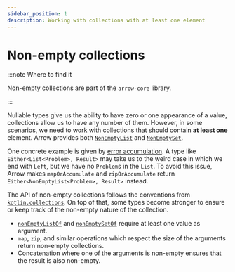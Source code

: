 ```yaml
---
sidebar_position: 1
description: Working with collections with at least one element
---
```


# Non-empty collections

:::note Where to find it

Non-empty collections are part of the `arrow-core` library.

:::

Nullable types give us the ability to have zero or one appearance of a value,
collections allow us to have any number of them. However, in some scenarios, we need to work with collections that should contain **at least one** element. Arrow provides both [`NonEmptyList`](https://apidocs.arrow-kt.io/arrow-core/arrow.core/-non-empty-list/index.html)
and [`NonEmptySet`](https://apidocs.arrow-kt.io/arrow-core/arrow.core/-non-empty-set/index.html).

One concrete example is given by [error accumulation](../../typed-errors/working-with-typed-errors/#accumulating-errors).
A type like `Either<List<Problem>, Result>` may take us to the weird case in
which we end with `Left`, but we have no `Problem`s in the `List`. To avoid
this issue, Arrow makes `mapOrAccumulate` and `zipOrAccumulate` return
`Either<NonEmptyList<Problem>, Result>` instead.

The API of non-empty collections follows the conventions from [`kotlin.collections`](https://kotlinlang.org/api/latest/jvm/stdlib/kotlin.collections/).
On top of that, some types become stronger to ensure or keep track of the
non-empty nature of the collection.

- [`nonEmptyListOf`](https://apidocs.arrow-kt.io/arrow-core/arrow.core/non-empty-list-of.html) and [`nonEmptySetOf`](https://apidocs.arrow-kt.io/arrow-core/arrow.core/non-empty-set-of.html) require at least one value as argument.
- `map`, `zip`, and similar operations which respect the size of the arguments
  return non-empty collections.
- Concatenation where one of the arguments is non-empty ensures that the result
  is also non-empty.
